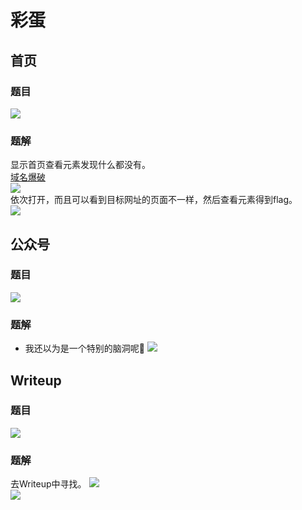 # 彩蛋

## 首页
### 题目
![](images/eggs-index.png)
### 题解
显示首页查看元素发现什么都没有。  
[域名爆破](http://z.zcjun.com/)  
![](images/index-1.png)  
依次打开，而且可以看到目标网址的页面不一样，然后查看元素得到flag。  
![](images/index-flag.png)

## 公众号
### 题目
![](images/eggs-gongzhonghao.png)
### 题解
* 我还以为是一个特别的脑洞呢🤣
![](images/gongzhonghao-flag.jpg)

## Writeup
### 题目
![](images/writeup.png)
### 题解
去Writeup中寻找。
![](images/writeup-1.png)  
![](images/writeup-flag.png)  
